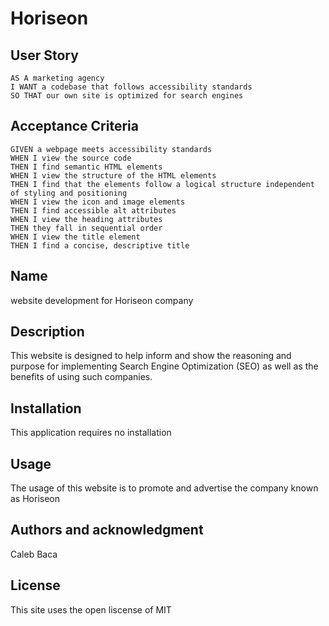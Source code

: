 # Horiseon

## User Story

```
AS A marketing agency
I WANT a codebase that follows accessibility standards
SO THAT our own site is optimized for search engines
```

## Acceptance Criteria

```
GIVEN a webpage meets accessibility standards
WHEN I view the source code
THEN I find semantic HTML elements
WHEN I view the structure of the HTML elements
THEN I find that the elements follow a logical structure independent of styling and positioning
WHEN I view the icon and image elements
THEN I find accessible alt attributes
WHEN I view the heading attributes
THEN they fall in sequential order
WHEN I view the title element
THEN I find a concise, descriptive title
```

## Name
website development for Horiseon company

## Description
This website is designed to help inform and show the reasoning and purpose for implementing Search Engine Optimization (SEO) as well as the benefits of using such companies.


## Installation
This application requires no installation

## Usage
The usage of this website is to promote and advertise the company known as Horiseon

## Authors and acknowledgment
Caleb Baca

## License
This site uses the open liscense of MIT

